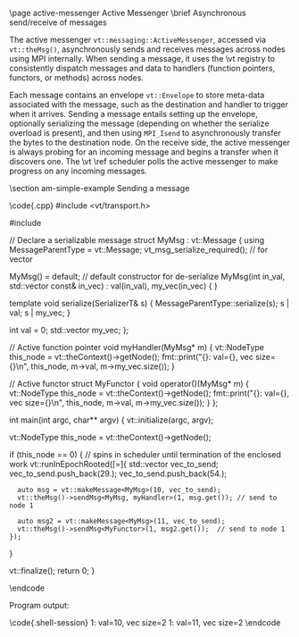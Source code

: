 
\page active-messenger Active Messenger
\brief Asynchronous send/receive of messages

The active messenger `vt::messaging::ActiveMessenger`, accessed via
`vt::theMsg()`, asynchronously sends and receives messages across nodes using
MPI internally. When sending a message, it uses the \vt registry to consistently
dispatch messages and data to handlers (function pointers, functors, or methods)
across nodes.

Each message contains an envelope `vt::Envelope` to store meta-data associated
with the message, such as the destination and handler to trigger when it
arrives. Sending a message entails setting up the envelope, optionally
serializing the message (depending on whether the serialize overload is
present), and then using `MPI_Isend` to asynchronously transfer the bytes to the
destination node. On the receive side, the active messenger is always probing
for an incoming message and begins a transfer when it discovers one. The \vt
\ref scheduler polls the active messenger to make progress on any incoming
messages.

\section am-simple-example Sending a message

\code{.cpp}
#include <vt/transport.h>

#include <vector>

// Declare a serializable message
struct MyMsg : vt::Message {
  using MessageParentType = vt::Message;
  vt_msg_serialize_required(); // for vector

  MyMsg() = default; // default constructor for de-serialize
  MyMsg(int in_val, std::vector<double> const& in_vec)
    : val(in_val),
      my_vec(in_vec)
  { }

  template <typename SerializerT>
  void serialize(SerializerT& s) {
    MessageParentType::serialize(s);
    s | val;
    s | my_vec;
  }

  int val = 0;
  std::vector<double> my_vec;
};

// Active function pointer
void myHandler(MyMsg* m) {
  vt::NodeType this_node = vt::theContext()->getNode();
  fmt::print("{}: val={}, vec size={}\n", this_node, m->val, m->my_vec.size());
}

// Active functor
struct MyFunctor {
  void operator()(MyMsg* m) {
    vt::NodeType this_node = vt::theContext()->getNode();
    fmt::print("{}: val={}, vec size={}\n", this_node, m->val, m->my_vec.size());
  }
};

int main(int argc, char** argv) {
  vt::initialize(argc, argv);

  vt::NodeType this_node = vt::theContext()->getNode();

  if (this_node == 0) {
    // spins in scheduler until termination of the enclosed work
    vt::runInEpochRooted([=]{
      std::vector<double> vec_to_send;
      vec_to_send.push_back(29.);
      vec_to_send.push_back(54.);

      auto msg = vt::makeMessage<MyMsg>(10, vec_to_send);
      vt::theMsg()->sendMsg<MyMsg, myHandler>(1, msg.get()); // send to node 1

      auto msg2 = vt::makeMessage<MyMsg>(11, vec_to_send);
      vt::theMsg()->sendMsg<MyFunctor>(1, msg2.get());  // send to node 1
    });
  }

  vt::finalize();
  return 0;
}

\endcode

Program output:

\code{.shell-session}
1: val=10, vec size=2
1: val=11, vec size=2
\endcode
